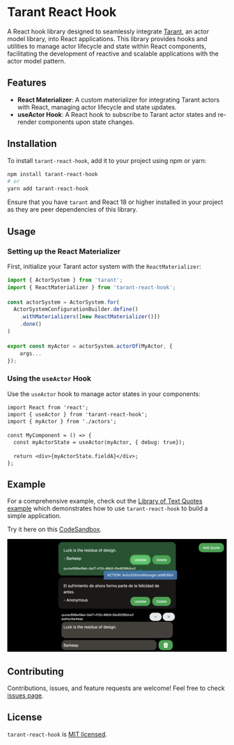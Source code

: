 # Tarant React Hook

A React hook library designed to seamlessly integrate [Tarant](https://github.com/guillempuche/tarant), an actor model library, into React applications. This library provides hooks and utilities to manage actor lifecycle and state within React components, facilitating the development of reactive and scalable applications with the actor model pattern.

## Features

- **React Materializer**: A custom materializer for integrating Tarant actors with React, managing actor lifecycle and state updates.
- **useActor Hook**: A React hook to subscribe to Tarant actor states and re-render components upon state changes.

## Installation

To install `tarant-react-hook`, add it to your project using npm or yarn:

```bash
npm install tarant-react-hook
# or
yarn add tarant-react-hook
```

Ensure that you have `tarant` and React 18 or higher installed in your project as they are peer dependencies of this library.

## Usage

### Setting up the React Materializer

First, initialize your Tarant actor system with the `ReactMaterializer`:

```typescript
import { ActorSystem } from 'tarant';
import { ReactMaterializer } from 'tarant-react-hook';

const actorSystem = ActorSystem.for(
  ActorSystemConfigurationBuilder.define()
    .withMaterializers([new ReactMaterializer()])
    .done()
)

export const myActor = actorSystem.actorOf(MyActor, {
	args...
});
```

### Using the `useActor` Hook

Use the `useActor` hook to manage actor states in your components:

```tsx
import React from 'react';
import { useActor } from 'tarant-react-hook';
import { myActor } from './actors';

const MyComponent = () => {
  const myActorState = useActor(myActor, { debug: true});

  return <div>{myActorState.fieldA}</div>;
};
```

## Example

For a comprehensive example, check out the [Library of Text Quotes example](https://github.com/guillempuche/tarant-react/blob/main/examples/library_of_text_quotes/) which demonstrates how to use `tarant-react-hook` to build a simple application.

Try it here on this [CodeSandbox](https://fg32c4-3000.csb.app/).

![Example](example.png)

## Contributing

Contributions, issues, and feature requests are welcome! Feel free to check [issues page](https://github.com/guillempuche/tarant-react/issues).

## License

`tarant-react-hook` is [MIT licensed](https://github.com/guillempuche/tarant-react/blob/main/LICENSE).